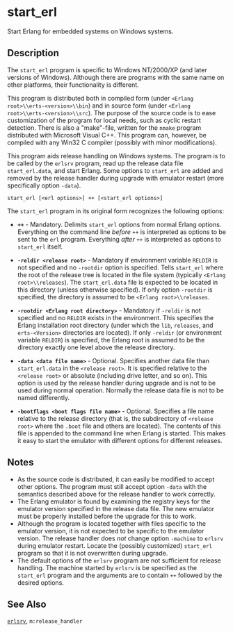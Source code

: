 <!--
%CopyrightBegin%

Copyright Ericsson AB 2023. All Rights Reserved.

Licensed under the Apache License, Version 2.0 (the "License");
you may not use this file except in compliance with the License.
You may obtain a copy of the License at

    http://www.apache.org/licenses/LICENSE-2.0

Unless required by applicable law or agreed to in writing, software
distributed under the License is distributed on an "AS IS" BASIS,
WITHOUT WARRANTIES OR CONDITIONS OF ANY KIND, either express or implied.
See the License for the specific language governing permissions and
limitations under the License.

%CopyrightEnd%
-->
# start_erl

Start Erlang for embedded systems on Windows systems.

## Description

The `start_erl` program is specific to Windows NT/2000/XP (and later versions of
Windows). Although there are programs with the same name on other platforms,
their functionality is different.

This program is distributed both in compiled form (under
`<Erlang root>\\erts-<version>\\bin`) and in source form (under
`<Erlang root>\\erts-<version>\\src`). The purpose of the source code is to
ease customization of the program for local needs, such as cyclic restart
detection. There is also a "make"-file, written for the `nmake` program
distributed with Microsoft Visual C++. This program can, however, be compiled
with any Win32 C compiler (possibly with minor modifications).

This program aids release handling on Windows systems. The program is to be
called by the `erlsrv` program, read up the release data file `start_erl.data`,
and start Erlang. Some options to `start_erl` are added and removed by the
release handler during upgrade with emulator restart (more specifically option
`-data`).

```text
start_erl [<erl options>] ++ [<start_erl options>]
```

The `start_erl` program in its original form recognizes the following options:

- **`++`** - Mandatory. Delimits `start_erl` options from normal Erlang options.
  Everything on the command line _before_ `++` is interpreted as options to be
  sent to the `erl` program. Everything _after_ `++` is interpreted as options
  to `start_erl` itself.

- **`-reldir <release root>`** - Mandatory if environment variable `RELDIR` is
  not specified and no `-rootdir` option is specified. Tells `start_erl` where
  the root of the release tree is located in the file system (typically
  `<Erlang root>\\releases`). The `start_erl.data` file is expected to be
  located in this directory (unless otherwise specified). If only option
  `-rootdir` is specified, the directory is assumed to be
  `<Erlang root>\\releases`.

- **`-rootdir <Erlang root directory>`** - Mandatory if `-reldir` is not
  specified and no `RELDIR` exists in the environment. This specifies the Erlang
  installation root directory (under which the `lib`, `releases`, and
  `erts-<Version>` directories are located). If only `-reldir` (or environment
  variable `RELDIR`) is specified, the Erlang root is assumed to be the
  directory exactly one level above the release directory.

- **`-data <data file name>`** - Optional. Specifies another data file than
  `start_erl.data` in the `<release root>`. It is specified relative to the
  `<release root>` or absolute (including drive letter, and so on). This option is
  used by the release handler during upgrade and is not to be used during normal
  operation. Normally the release data file is not to be named differently.

- **`-bootflags <boot flags file name>`** - Optional. Specifies a file name
  relative to the release directory (that is, the subdirectory of `<release root>`
  where the `.boot` file and others are located). The contents of this file is
  appended to the command line when Erlang is started. This makes it easy to
  start the emulator with different options for different releases.

## Notes

- As the source code is distributed, it can easily be modified to accept other
  options. The program must still accept option `-data` with the semantics
  described above for the release handler to work correctly.
- The Erlang emulator is found by examining the registry keys for the emulator
  version specified in the release data file. The new emulator must be properly
  installed before the upgrade for this to work.
- Although the program is located together with files specific to the emulator
  version, it is not expected to be specific to the emulator version. The
  release handler does _not_ change option `-machine` to `erlsrv` during
  emulator restart. Locate the (possibly customized) `start_erl` program so that
  it is not overwritten during upgrade.
- The default options of the `erlsrv` program are not sufficient for release
  handling. The machine started by `erlsrv` is be specified as the `start_erl`
  program and the arguments are to contain `++` followed by the desired options.

## See Also

[`erlsrv`](erlsrv_cmd.md), `m:release_handler`
